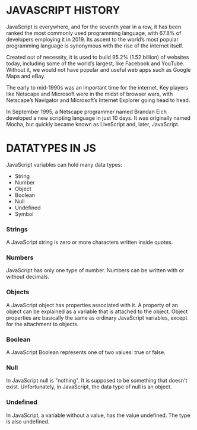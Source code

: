 # **JAVASCRIPT HISTORY**
JavaScript is everywhere, and for the seventh year in a row, it has been ranked the most commonly used programming language, with 67.8% of developers employing it in 2019. Its ascent to the world’s most popular programming language is synonymous with the rise of the internet itself.

Created out of necessity, it is used to build 95.2% (1.52 billion) of websites today, including some of the world’s largest, like Facebook and YouTube. Without it, we would not have popular and useful web apps such as Google Maps and eBay. 

The early to mid-1990s was an important time for the internet. Key players like Netscape and Microsoft were in the midst of browser wars, with Netscape’s Navigator and Microsoft’s Internet Explorer going head to head.

In September 1995, a Netscape programmer named Brandan Eich developed a new scripting language in just 10 days. It was originally named Mocha, but quickly became known as LiveScript and, later, JavaScript.

# **DATATYPES IN JS**
JavaScript variables can hold many data types:
* String
* Number
* Object
* Boolean
* Null
* Undefined
* Symbol

### **Strings**
A JavaScript string is zero or more characters written inside quotes.

### **Numbers**
JavaScript has only one type of number. Numbers can be written with or without decimals.

### **Objects**
A JavaScript object has properties associated with it. A property of an object can be explained as a variable that is attached to the object. Object properties are basically the same as ordinary JavaScript variables, except for the attachment to objects.

### **Boolean**
A JavaScript Boolean represents one of two values: true or false.

### **Null**
In JavaScript null is "nothing". It is supposed to be something that doesn't exist.
Unfortunately, in JavaScript, the data type of null is an object.

### **Undefined**
In JavaScript, a variable without a value, has the value undefined. The type is also undefined.
